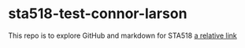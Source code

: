 # sta518-test-connor-larson
This repo is to explore GitHub and markdown for STA518
[a relative link](day1.md)
